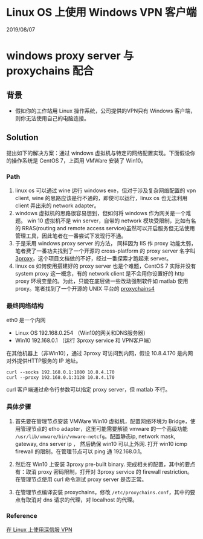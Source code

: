 # Linux OS 上使用 Windows VPN 客户端
2019/08/07

# windows proxy server 与 proxychains 配合
## 背景
* 假如你的工作站用 Linux 操作系统，公司提供的VPN只有 Windows 客户端，则你无法使用自己的电脑连接。

## Solution
提出如下的解决方案：通过 windows 虚拟机与特定的网络配置实现。下面假设你的操作系统是 CentOS 7，上面用 VMWare 安装了 Win10。

### Path
1. linux os 可以通过 wine 运行 windows exe，但对于涉及复杂网络配置的 vpn client, wine 的思路应该是行不通的，即使可以运行，linux os 也无法利用 client 弄出来的 network adapter。
1. windows 虚拟机的思路很容易想到，但如何将 windows 作为网关是一个难题。 win 10 虚拟机不是 win server，自带的 network 模块受限制，比如有名的 RRAS(routing and remote access service)虽然可以开启服务但无法使用管理工具，因此笔者在一番尝试下发现行不通。
1. 于是采用 windows proxy server 的方法， 同样因为 IIS 作 proxy 功能太弱，笔者费了一番功夫找到了一个开源的 cross-platform 的 proxy server 名字叫 [3proxy](https://github.com/z3APA3A/3proxy)，这个项目文档做的不好，经过一番探索才跑起来 server。
1.  linux os 如何使用搭建好的 proxy server 也是个难题，CentOS 7 实际并没有 system proxy 这一概念，有的 network client 是不会用你设置好的 http proxy 环境变量的。为此，只能在底层做一些改动强制软件如 matlab 使用 proxy。笔者找到了一个开源的 UNIX 平台的 [proxychains4](https://github.com/rofl0r/proxychains-ng)

### 最终网络结构
eth0 是一个内网
* Linux OS 192.168.0.254 （Win10的网关和DNS服务器）
* Win10 192.168.0.1 （运行 3proxy service 和 VPN客户端）

在其他机器上（非Win10），通过 3proxy 可访问到内网，假设 10.8.4.170 是内网对外提供HTTP服务的 IP 地址。

```shell
curl --socks 192.168.0.1:1080 10.8.4.170
curl --proxy 192.168.0.1:3128 10.8.4.170
```
curl 客户端通过命令行参数可以指定 proxy server，但 matlab 不行。

### 具体步骤

1. 首先要在管理节点安装 VMWare Win10 虚拟机，配置网络环境为 Bridge，使用管理节点的 etho adapter，这里可能需要解锁 vmware 的一个高级功能 `/usr/lib/vmware/bin/vmware-netcfg`。配置静态ip, network mask, gateway, dns server ip ， 然后确保 win10 可以上外网. 打开 win10 icmp firewall 的限制。在管理节点可以 ping 通 192.168.0.1。

1. 然后在 Win10 上安装 3proxy pre-built binary. 完成相关的配置，其中的要点有：取消 proxy 密码限制，打开对 3proxy service 的 firewall restriction。在管理节点使用 curl 命令测试 proxy server 是否正常。

1. 在管理节点编译安装 proxychains，修改 `/etc/proxychains.conf`，其中的要点有取消对 dns 请求的代理，对 localhost 的代理。

### Reference
[在 Linux 上使用深信服 VPN](http://kingsamchen.github.io/2019/02/23/using-sangfor-vpn-on-linux/)